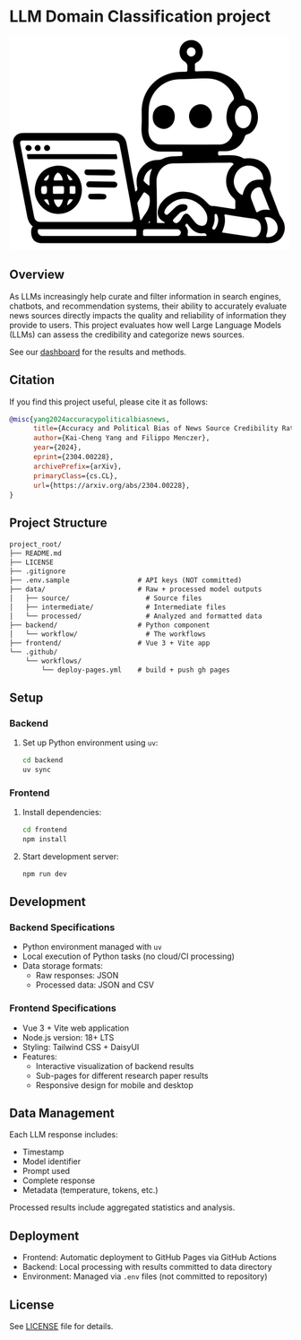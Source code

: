 # LLM Domain Classification project

![logo](logo.png)

## Overview

As LLMs increasingly help curate and filter information in search engines, chatbots, and recommendation systems, their ability to accurately evaluate news sources directly impacts the quality and reliability of information they provide to users.
This project evaluates how well Large Language Models (LLMs) can assess the credibility and categorize news sources.

See our [dashboard](https://yang3kc.github.io/llm_domain_classification/) for the results and methods.

## Citation

If you find this project useful, please cite it as follows:

```bibtex
@misc{yang2024accuracypoliticalbiasnews,
      title={Accuracy and Political Bias of News Source Credibility Ratings by Large Language Models},
      author={Kai-Cheng Yang and Filippo Menczer},
      year={2024},
      eprint={2304.00228},
      archivePrefix={arXiv},
      primaryClass={cs.CL},
      url={https://arxiv.org/abs/2304.00228},
}
```

## Project Structure

```
project_root/
├── README.md
├── LICENSE
├── .gitignore
├── .env.sample                 # API keys (NOT committed)
├── data/                       # Raw + processed model outputs
│   ├── source/                   # Source files
│   ├── intermediate/             # Intermediate files
│   └── processed/                # Analyzed and formatted data
├── backend/                    # Python component
│   └── workflow/                 # The workflows
├── frontend/                   # Vue 3 + Vite app
└── .github/
    └── workflows/
        └── deploy-pages.yml    # build + push gh pages
```

## Setup

### Backend

1. Set up Python environment using `uv`:
   ```bash
   cd backend
   uv sync
   ```


### Frontend

1. Install dependencies:
   ```bash
   cd frontend
   npm install
   ```

2. Start development server:
   ```bash
   npm run dev
   ```

## Development

### Backend Specifications
- Python environment managed with `uv`
- Local execution of Python tasks (no cloud/CI processing)
- Data storage formats:
  - Raw responses: JSON
  - Processed data: JSON and CSV

### Frontend Specifications
- Vue 3 + Vite web application
- Node.js version: 18+ LTS
- Styling: Tailwind CSS + DaisyUI
- Features:
  - Interactive visualization of backend results
  - Sub-pages for different research paper results
  - Responsive design for mobile and desktop

## Data Management

Each LLM response includes:
- Timestamp
- Model identifier
- Prompt used
- Complete response
- Metadata (temperature, tokens, etc.)

Processed results include aggregated statistics and analysis.

## Deployment

- Frontend: Automatic deployment to GitHub Pages via GitHub Actions
- Backend: Local processing with results committed to data directory
- Environment: Managed via `.env` files (not committed to repository)

## License

See [LICENSE](LICENSE) file for details.
